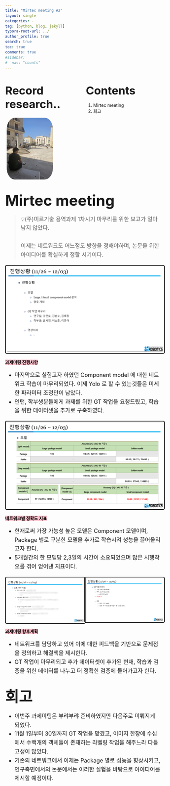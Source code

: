 ```yaml
---
title: "Mirtec meeting #2"
layout: single
categories: -
tag: [python, blog, jekyll]
typora-root-url: ../
author_profile: true
search: true
toc: true
comments: true
#sidebar:
#  nav: "counts"
---
```


<style>
@media (max-width: 768px) {
  /* Flex 컨테이너의 이미지가 부모 크기에 맞게 조정 */
  div[style*="display: flex;"] img {
    width: 100%;
    height: auto;
  }

  /* Flex 컨테이너의 영상이 부모 크기에 맞게 조정 */
  div[style*="display: flex;"] video {
    width: 100%;
    height: auto;
  }

  /* Grid 이미지는 이미 반응형으로 설정되어 있으므로 추가 수정 불필요 */
  img[style*="width: 415px;"] {
    width: 100%;
    height: auto;
  }

  /* 영상도 화면 크기에 맞게 조정 */
  video {
    max-width: 100%;
    height: auto;
    display: block; /* 중앙 정렬 문제 방지 */
  }
}
</style>

<div style="display: flex; justify-content: space-between; align-items: flex-start;">

  <div style="width: 48%;">
    <h2><span style="font-size: 36px; font-weight: bold;">Record research..</span></h2>
    <img src="/images/2023-09-26-first/연구일지1/고민중.jpg" alt="CANVAS" style="border-radius: 20%; width: 150px; padding: 5px;">
  </div>

  <div style="width: 48%;">
    <h2><span style="font-size: 36px; font-weight: bold;">Contents</span></h2>
    <ol>
      <li>Mirtec meeting</li>
      <li>회고</li>
    </ol>
  </div>

</div>

## <span style="font-size: 48px; font-weight: bold;">Mirtec meeting</span>

<div style="font-size: 18px; line-height: 1.6;">
  <blockquote>
    💡(주)미르기술 용역과제 1차시기 마무리를 위한 보고가 얼마 남지 않았다.
    <br><br>
    이제는 네트워크도 어느정도 방향을 정해야하며, 논문을 위한 아이디어를 확실하게 정할 시기이다.
  </blockquote>
</div>

<img src="/images/1203과제미팅1.png" alt="CANVAS" style="border: 2px solid #000; border-radius: 5px; padding: 5px;">

<span style="background-color: pink; color: black; font-weight: bold;">과제미팅 진행사항</span>

<div style="font-size: 18px; line-height: 1.6;">

  <ul>
    <li>마지막으로 실험고자 하였던 Component model 에 대한 네트워크 학습이 마무리되었다. 이제 Yolo 로 할 수 있는것들은 미세한 파라미터 조정만이 남았다.</li>
    <li>인턴, 학부생분들에게 과제를 위한 GT 작업을 요청드렸고, 학습을 위한 데이터셋을 추가로 구축하였다.</li>
  </ul>

</div>

<img src="/images/1203과제미팅2.png" alt="CANVAS" style="border: 2px solid #000; border-radius: 5px; padding: 5px;">

<span style="background-color: pink; color: black; font-weight: bold;">네트워크별 정확도 지표</span>

<div style="font-size: 18px; line-height: 1.6;">

  <ul>
    <li>현재로써 가장 가능성 높은 모델은 Component 모델이며, Package 별로 구분한 모델을 추가로 학습시켜 성능을 끌어올리고자 한다.</li>
    <li>5개월간의 한 모델당 2,3일의 시간이 소요되었으며 많은 시행착오를 겪어 얻어낸 지표이다.</li>
  </ul>

</div>

<div style="display: grid; grid-template-columns: repeat(2, 1fr); gap: 10px;">
  <img src="/images/1203과제미팅3.png" alt="운동" style="border: 2px solid #000; border-radius: 5px; padding: 5px; width: 100%; height: auto;">
  <img src="/images/1203과제미팅4.png" alt="운동" style="border: 2px solid #000; border-radius: 5px; padding: 5px; width: 100%; height: auto;">
</div>

<span style="background-color: pink; color: black; font-weight: bold;">과제미팅 향후계획</span>

<div style="font-size: 18px; line-height: 1.6;">

  <ul>
    <li>네트워크를 담당하고 있어 이에 대한 피드백을 기반으로 문제점을 정의하고 해결책을 제시한다.</li>
    <li>GT 작업이 마무리되고 추가 데이터셋이 추가된 현재, 학습과 검증을 위한 데이터를 나누고 더 정확한 검증에 들어가고자 한다.</li>
  </ul>

</div>

## <span style="font-size: 48px; font-weight: bold;">회고</span>

<div style="font-size: 18px; line-height: 1.6;">

  <ul>
    <li>이번주 과제미팅은 부랴부랴 준비하였지만 다음주로 미뤄지게 되었다.</li>
    <li>11월 1일부터 30일까지 GT 작업을 맡겼고, 이미지 한장에 수십에서 수백개의 객체들이 존재하는 라벨링 작업을 해주느라 다들 고생이 많았다.</li>
    <li>기존의 네트워크에서 이제는 Package 별로 성능을 향상시키고, 연구측면에서의 논문에서는 이러한 실험을 바탕으로 아이디어를 제시할 예정이다.</li>
  </ul>

</div>
